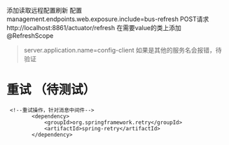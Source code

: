 添加读取远程配置刷新
   配置  management.endpoints.web.exposure.include=bus-refresh
   POST请求 http://localhost:8861/actuator/refresh
   在需要value的类上添加@RefreshScope
   
   
> server.application.name=config-client 
> 如果是其他的服务名会报错，待验证


# 重试 （待测试）
~~~properties
 <!--重试操作，针对消息中间件-->
        <dependency>
            <groupId>org.springframework.retry</groupId>
            <artifactId>spring-retry</artifactId>
        </dependency>
~~~~

